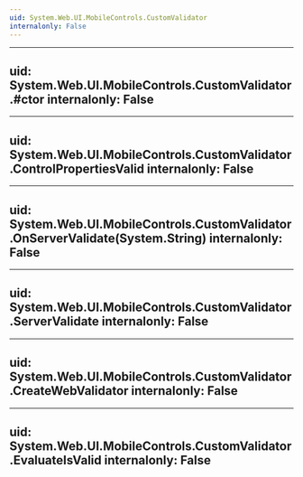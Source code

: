 ```yaml
---
uid: System.Web.UI.MobileControls.CustomValidator
internalonly: False
---
```


---
uid: System.Web.UI.MobileControls.CustomValidator.#ctor
internalonly: False
---

---
uid: System.Web.UI.MobileControls.CustomValidator.ControlPropertiesValid
internalonly: False
---

---
uid: System.Web.UI.MobileControls.CustomValidator.OnServerValidate(System.String)
internalonly: False
---

---
uid: System.Web.UI.MobileControls.CustomValidator.ServerValidate
internalonly: False
---

---
uid: System.Web.UI.MobileControls.CustomValidator.CreateWebValidator
internalonly: False
---

---
uid: System.Web.UI.MobileControls.CustomValidator.EvaluateIsValid
internalonly: False
---
